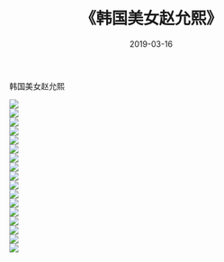 ﻿---
layout: post
title:  《韩国美女赵允熙》
date:   2019-03-16
img: http://pic.660000.xyz/1:/唯美/2019/韩国美女赵允熙/000.jpg
categories: [美女, 清纯, 唯美]
---

韩国美女赵允熙

  ![](http://pic.660000.xyz/1:/唯美/2019/韩国美女赵允熙/001.jpg) <br> ![](http://pic.660000.xyz/1:/唯美/2019/韩国美女赵允熙/002.jpg) <br> ![](http://pic.660000.xyz/1:/唯美/2019/韩国美女赵允熙/003.jpg) <br> ![](http://pic.660000.xyz/1:/唯美/2019/韩国美女赵允熙/004.jpg) <br> ![](http://pic.660000.xyz/1:/唯美/2019/韩国美女赵允熙/005.jpg) <br> ![](http://pic.660000.xyz/1:/唯美/2019/韩国美女赵允熙/006.jpg) <br> ![](http://pic.660000.xyz/1:/唯美/2019/韩国美女赵允熙/007.jpg) <br> ![](http://pic.660000.xyz/1:/唯美/2019/韩国美女赵允熙/008.jpg) <br> ![](http://pic.660000.xyz/1:/唯美/2019/韩国美女赵允熙/009.jpg) <br> ![](http://pic.660000.xyz/1:/唯美/2019/韩国美女赵允熙/010.jpg) <br> ![](http://pic.660000.xyz/1:/唯美/2019/韩国美女赵允熙/011.jpg) <br> ![](http://pic.660000.xyz/1:/唯美/2019/韩国美女赵允熙/012.jpg) <br> ![](http://pic.660000.xyz/1:/唯美/2019/韩国美女赵允熙/013.jpg) <br> ![](http://pic.660000.xyz/1:/唯美/2019/韩国美女赵允熙/014.jpg) <br> ![](http://pic.660000.xyz/1:/唯美/2019/韩国美女赵允熙/015.jpg) <br> ![](http://pic.660000.xyz/1:/唯美/2019/韩国美女赵允熙/016.jpg) <br> ![](http://pic.660000.xyz/1:/唯美/2019/韩国美女赵允熙/017.jpg) <br>